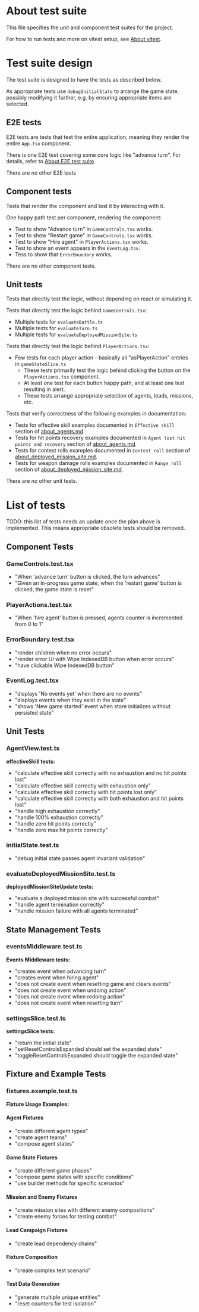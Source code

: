 # About test suite

This file specifies the unit and component test suites for the project.

For how to run tests and more on vitest setup, see [About vitest](../setup/about_vitest.md).

# Test suite design

The test suite is designed to have the tests as described below.

As appropriate tests use `debugInitialState` to arrange the game state, possibly modifying it further,
e.g. by ensuring appropriate items are selected.

## E2E tests

E2E tests are tests that test the entire application, meaning they render the entire `App.tsx` component.

There is one E2E test covering some core logic like "advance turn". For details, refer to [About E2E test suite](./about_e2e_test_suite.md).

There are no other E2E tests

## Component tests

Tests that render the component and test it by interacting with it.

One happy path test per component, rendering the component:

- Test to show "Advance turn" in `GameControls.tsx` works.
- Test to show "Restart game" in `GameControls.tsx` works.
- Test to show "Hire agent" in `PlayerActions.tsx` works.
- Test to show an event appears in the `EventLog.tsx`.
- Tess to show that `ErrorBoundary` works.

There are no other component tests.

## Unit tests

Tests that directly test the logic, without depending on react or simulating it.

Tests that directly test the logic behind `GameControls.tsx`:
- Multiple tests for `evaluateBattle.ts`
- Multiple tests for `evaluateTurn.ts`
- Multiple tests for `evaluateDeployedMissionSite.ts`

Tests that directly test the logic behind `PlayerActions.tsx`:
- Few tests for each player action - basically all "asPlayerAction" entries in `gameStateSlice.ts`
  - These tests primarily test the logic behind clicking the button on the `PlayerActions.tsx` component.
  - At least one test for each button happy path, and at least one test resulting in alert.
  - These tests arrange appropriate selection of agents, leads, missions, etc.

Tests that verify correctness of the following examples in documentation:

- Tests for effective skill examples documented in `Effective skill` section of [about_agents.md](about_agents.md).
- Tests for hit points recovery examples documented in `Agent lost hit points and recovery` section of [about_agents.md](about_agents.md).
- Tests for contest rolls examples documented in `Contest roll` section of [about_deployed_mission_site.md](about_deployed_mission_site.md).
- Tests for weapon damage rolls examples documented in `Range roll` section of [about_deployed_mission_site.md](about_deployed_mission_site.md).

There are no other unit tests.

# List of tests

TODO: this list of tests needs an update once the plan above is implemented. This means appropriate
obsolete tests should be removed.

## Component Tests

### GameControls.test.tsx

- "When 'advance turn' button is clicked, the turn advances"
- "Given an in-progress game state, when the 'restart game' button is clicked, the game state is reset"

### PlayerActions.test.tsx

- "When 'hire agent' button is pressed, agents counter is incremented from 0 to 1"

### ErrorBoundary.test.tsx

- "render children when no error occurs"
- "render error UI with Wipe IndexedDB button when error occurs"
- "have clickable Wipe IndexedDB button"

### EventLog.test.tsx

- "displays 'No events yet' when there are no events"
- "displays events when they exist in the state"
- "shows 'New game started' event when store initializes without persisted state"

## Unit Tests

### AgentView.test.ts

**effectiveSkill tests:**
- "calculate effective skill correctly with no exhaustion and no hit points lost"
- "calculate effective skill correctly with exhaustion only"
- "calculate effective skill correctly with hit points lost only"
- "calculate effective skill correctly with both exhaustion and hit points lost"
- "handle high exhaustion correctly"
- "handle 100% exhaustion correctly"
- "handle zero hit points correctly"
- "handle zero max hit points correctly"

### initialState.test.ts

- "debug initial state passes agent invariant validation"

### evaluateDeployedMissionSite.test.ts

**deployedMissionSiteUpdate tests:**
- "evaluate a deployed mission site with successful combat"
- "handle agent termination correctly"
- "handle mission failure with all agents terminated"

## State Management Tests

### eventsMiddleware.test.ts

**Events Middleware tests:**
- "creates event when advancing turn"
- "creates event when hiring agent"
- "does not create event when resetting game and clears events"
- "does not create event when undoing action"
- "does not create event when redoing action"
- "does not create event when resetting turn"

### settingsSlice.test.ts

**settingsSlice tests:**
- "return the initial state"
- "setResetControlsExpanded should set the expanded state"
- "toggleResetControlsExpanded should toggle the expanded state"

## Fixture and Example Tests

### fixtures.example.test.ts

**Fixture Usage Examples:**

#### Agent Fixtures

- "create different agent types"
- "create agent teams"
- "compose agent states"

#### Game State Fixtures

- "create different game phases"
- "compose game states with specific conditions"
- "use builder methods for specific scenarios"

#### Mission and Enemy Fixtures

- "create mission sites with different enemy compositions"
- "create enemy forces for testing combat"

#### Lead Campaign Fixtures

- "create lead dependency chains"

#### Fixture Composition

- "create complex test scenario"

#### Test Data Generation

- "generate multiple unique entities"
- "reset counters for test isolation"
